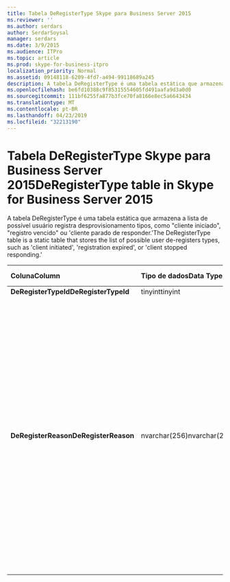 ```yaml
---
title: Tabela DeRegisterType Skype para Business Server 2015
ms.reviewer: ''
ms.author: serdars
author: SerdarSoysal
manager: serdars
ms.date: 3/9/2015
ms.audience: ITPro
ms.topic: article
ms.prod: skype-for-business-itpro
localization_priority: Normal
ms.assetid: 09148118-6209-4fd7-a494-99118689a245
description: A tabela DeRegisterType é uma tabela estática que armazena a lista de possível usuário registra desprovisionamento tipos, como "cliente iniciado", "registro vencido" ou 'cliente parado de responder.'
ms.openlocfilehash: be6fd10388c9f85315554605fd491aafa9d3a0d0
ms.sourcegitcommit: 111bf6255fa877b3fce70fa8166e8ec5a6643434
ms.translationtype: MT
ms.contentlocale: pt-BR
ms.lasthandoff: 04/23/2019
ms.locfileid: "32213190"
---
```

# <a name="deregistertype-table-in-skype-for-business-server-2015"></a><span data-ttu-id="3b42e-103">Tabela DeRegisterType Skype para Business Server 2015</span><span class="sxs-lookup"><span data-stu-id="3b42e-103">DeRegisterType table in Skype for Business Server 2015</span></span>
 
<span data-ttu-id="3b42e-104">A tabela DeRegisterType é uma tabela estática que armazena a lista de possível usuário registra desprovisionamento tipos, como "cliente iniciado", "registro vencido" ou 'cliente parado de responder.'</span><span class="sxs-lookup"><span data-stu-id="3b42e-104">The DeRegisterType table is a static table that stores the list of possible user de-registers types, such as 'client initiated', 'registration expired', or 'client stopped responding.'</span></span>
  
|<span data-ttu-id="3b42e-105">**Coluna**</span><span class="sxs-lookup"><span data-stu-id="3b42e-105">**Column**</span></span>|<span data-ttu-id="3b42e-106">**Tipo de dados**</span><span class="sxs-lookup"><span data-stu-id="3b42e-106">**Data Type**</span></span>|<span data-ttu-id="3b42e-107">**Chave/índice**</span><span class="sxs-lookup"><span data-stu-id="3b42e-107">**Key/Index**</span></span>|<span data-ttu-id="3b42e-108">**Detalhes**</span><span class="sxs-lookup"><span data-stu-id="3b42e-108">**Details**</span></span>|
|:-----|:-----|:-----|:-----|
|<span data-ttu-id="3b42e-109">**DeRegisterTypeId**</span><span class="sxs-lookup"><span data-stu-id="3b42e-109">**DeRegisterTypeId**</span></span> <br/> |<span data-ttu-id="3b42e-110">tinyint</span><span class="sxs-lookup"><span data-stu-id="3b42e-110">tinyint</span></span>  <br/> |<span data-ttu-id="3b42e-111">Primária</span><span class="sxs-lookup"><span data-stu-id="3b42e-111">Primary</span></span>  <br/> ||
|<span data-ttu-id="3b42e-112">**DeRegisterReason**</span><span class="sxs-lookup"><span data-stu-id="3b42e-112">**DeRegisterReason**</span></span> <br/> |<span data-ttu-id="3b42e-113">nvarchar(256)</span><span class="sxs-lookup"><span data-stu-id="3b42e-113">nvarchar(256)</span></span>  <br/> || <span data-ttu-id="3b42e-114">Valores permitidos:</span><span class="sxs-lookup"><span data-stu-id="3b42e-114">Allowed values:</span></span> <br/>  <span data-ttu-id="3b42e-115">0--desconhecido</span><span class="sxs-lookup"><span data-stu-id="3b42e-115">0 -- Unknown</span></span> <br/>  <span data-ttu-id="3b42e-116">1-- cliente iniciado o cancelamento do registro</span><span class="sxs-lookup"><span data-stu-id="3b42e-116">1 -- Client Initiated Deregistration</span></span> <br/>  <span data-ttu-id="3b42e-117">2-- registro expirado</span><span class="sxs-lookup"><span data-stu-id="3b42e-117">2 -- Registration Expired</span></span> <br/>  <span data-ttu-id="3b42e-118">3 - cliente paralisado</span><span class="sxs-lookup"><span data-stu-id="3b42e-118">3 - Client crashed</span></span> <br/>  <span data-ttu-id="3b42e-119">4 atributos do usuário mudaram</span><span class="sxs-lookup"><span data-stu-id="3b42e-119">4 -- User Attributes Changed</span></span> <br/>  <span data-ttu-id="3b42e-120">5 - registrador preferido mudou</span><span class="sxs-lookup"><span data-stu-id="3b42e-120">5 - Preferred Registrar Changed</span></span> <br/>  <span data-ttu-id="3b42e-121">6-- Cliente de herdado em modo de sobrevivência</span><span class="sxs-lookup"><span data-stu-id="3b42e-121">6 -- Legacy Client In Survival Mode</span></span> <br/> |
   

